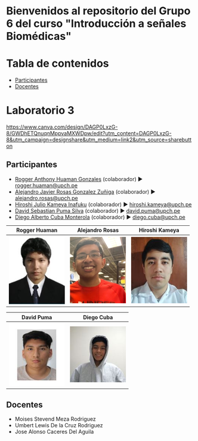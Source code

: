 # Bienvenidos al repositorio del Grupo 6 del curso "Introducción a señales Biomédicas"


# Tabla de contenidos 
- [Participantes](#participantes)
- [Docentes](#docentes)

# Laboratorio 3
https://www.canva.com/design/DAGP0LxzG-8/GWDhETQnuqnMppvaMXWDpw/edit?utm_content=DAGP0LxzG-8&utm_campaign=designshare&utm_medium=link2&utm_source=sharebutton 

## Participantes
- [Rogger Anthony Huaman Gonzales](Otros/INTEGRANTES_IMAGENES/ROGGER.jpg) (colaborador) ► rogger.huaman@upch.pe
- [Alejandro Javier Rosas Gonzalez Zuñiga](Otros/INTEGRANTES_IMAGENES/alejandro.jpg) (colaborador) ► alejandro.rosas@upch.pe
- [Hiroshi Julio Kameya Inafuku](Otros/INTEGRANTES_IMAGENES/Hiroshi.jpg) (colaborador) ► hiroshi.kameya@upch.pe
- [David Sebastian Puma Silva](Otros/INTEGRANTES_IMAGENES/Deivid.jpg) (colaborador) ► david.puma@upch.pe
- [Diego Alberto Cuba Monterola](Otros/INTEGRANTES_IMAGENES/EvidenciaDiego.jpg) (colaborador) ► diego.cuba@upch.pe

<center>

| Rogger Huaman | Alejandro Rosas | Hiroshi Kameya|
| :-------: | :-------: | :-------: |
|![A](Otros/INTEGRANTES_IMAGENES/ROGGER.jpg)|![B](Otros/INTEGRANTES_IMAGENES/alejandro.jpg) | ![C](Otros/INTEGRANTES_IMAGENES/Hiroshi.jpg)


|David Puma| Diego Cuba |
|:-------: | :-------:|
|![D](Otros/INTEGRANTES_IMAGENES/Deivid.jpg) | ![E](Otros/INTEGRANTES_IMAGENES/EvidenciaDiego.jpg)|

</center>

## Docentes
- Moises Stevend Meza Rodriguez
- Umbert Lewis De la Cruz Rodriguez
- Jose Alonso Caceres Del Aguila



